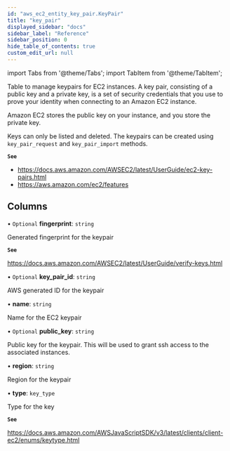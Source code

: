 ```yaml
---
id: "aws_ec2_entity_key_pair.KeyPair"
title: "key_pair"
displayed_sidebar: "docs"
sidebar_label: "Reference"
sidebar_position: 0
hide_table_of_contents: true
custom_edit_url: null
---
```


import Tabs from '@theme/Tabs';
import TabItem from '@theme/TabItem';

Table to manage keypairs for EC2 instances. A key pair, consisting of a public key and a private key, is a set of
security credentials that you use to prove your identity when connecting to an Amazon EC2 instance.

Amazon EC2 stores the public key on your instance, and you store the private key.

Keys can only be listed and deleted.
The keypairs can be created using `key_pair_request` and `key_pair_import` methods.

**`See`**

 - https://docs.aws.amazon.com/AWSEC2/latest/UserGuide/ec2-key-pairs.html
 - https://aws.amazon.com/ec2/features

## Columns

• `Optional` **fingerprint**: `string`

Generated fingerprint for the keypair

**`See`**

https://docs.aws.amazon.com/AWSEC2/latest/UserGuide/verify-keys.html

• `Optional` **key\_pair\_id**: `string`

AWS generated ID for the keypair

• **name**: `string`

Name for the EC2 keypair

• `Optional` **public\_key**: `string`

Public key for the keypair. This will be used to grant ssh access to the associated instances.

• **region**: `string`

Region for the keypair

• **type**: `key_type`

Type for the key

**`See`**

https://docs.aws.amazon.com/AWSJavaScriptSDK/v3/latest/clients/client-ec2/enums/keytype.html
